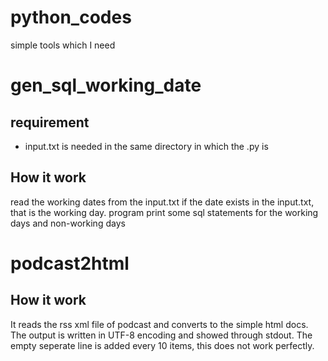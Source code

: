 # python_codes
simple tools which I need


# gen_sql_working_date

## requirement
- input.txt is needed in the same directory in which the .py is

## How it work
read the working dates from the input.txt
if the date exists in the input.txt, that is the working day.
program print some sql statements for the working days and non-working days


# podcast2html

## How it work
It reads the rss xml file of podcast and converts to the simple html docs.
The output is written in UTF-8 encoding and showed through stdout.
The empty seperate line is added every 10 items, this does not work perfectly.

